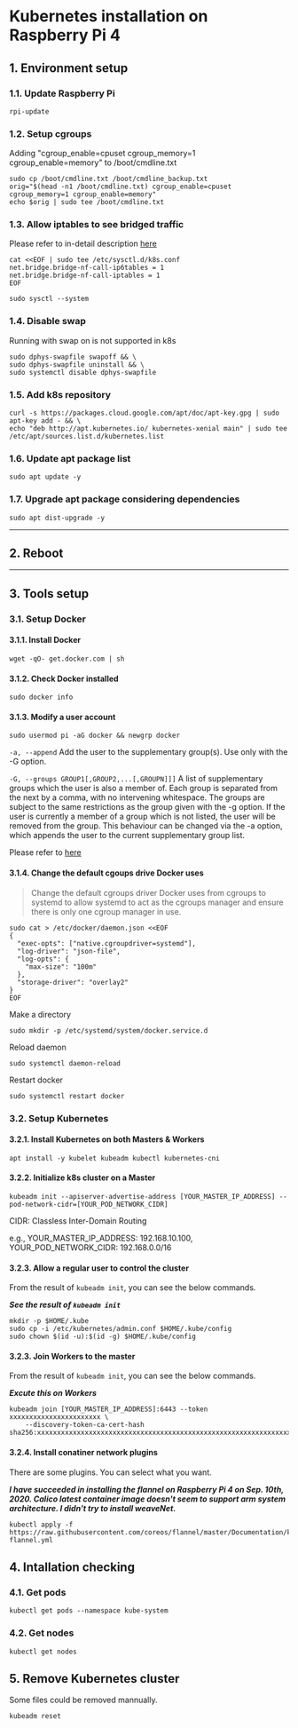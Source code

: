 # Kubernetes installation on Raspberry Pi 4

## 1. Environment setup
### 1.1. Update Raspberry Pi
```
rpi-update
```

### 1.2. Setup cgroups
Adding "cgroup_enable=cpuset cgroup_memory=1 cgroup_enable=memory" to /boot/cmdline.txt
```
sudo cp /boot/cmdline.txt /boot/cmdline_backup.txt
orig="$(head -n1 /boot/cmdline.txt) cgroup_enable=cpuset cgroup_memory=1 cgroup_enable=memory"
echo $orig | sudo tee /boot/cmdline.txt
```

### 1.3. Allow iptables to see bridged traffic
Please refer to in-detail description [here](https://kubernetes.io/docs/concepts/extend-kubernetes/compute-storage-net/network-plugins/#network-plugin-requirements)
```
cat <<EOF | sudo tee /etc/sysctl.d/k8s.conf
net.bridge.bridge-nf-call-ip6tables = 1
net.bridge.bridge-nf-call-iptables = 1
EOF
```
```
sudo sysctl --system
```

### 1.4. Disable swap
Running with swap on is not supported in k8s
```
sudo dphys-swapfile swapoff && \
sudo dphys-swapfile uninstall && \
sudo systemctl disable dphys-swapfile
```

### 1.5. Add k8s repository
```
curl -s https://packages.cloud.google.com/apt/doc/apt-key.gpg | sudo apt-key add - && \
echo "deb http://apt.kubernetes.io/ kubernetes-xenial main" | sudo tee /etc/apt/sources.list.d/kubernetes.list
```

### 1.6. Update apt package list
```
sudo apt update -y
```

### 1.7. Upgrade apt package considering dependencies
```
sudo apt dist-upgrade -y
```

----

## 2. Reboot

---

## 3. Tools setup
### 3.1. Setup Docker
#### 3.1.1. Install Docker
```
wget -qO- get.docker.com | sh
```

#### 3.1.2. Check Docker installed
```
sudo docker info
```

#### 3.1.3. Modify a user account
```
sudo usermod pi -aG docker && newgrp docker
```
`-a, --append`
Add the user to the supplementary group(s). Use only with the -G option.

`-G, --groups GROUP1[,GROUP2,...[,GROUPN]]]`
A list of supplementary groups which the user is also a member of. Each group is separated from the next by a comma, with no intervening whitespace. The groups are subject to the same restrictions as the group given with the -g option.
If the user is currently a member of a group which is not listed, the user will be removed from the group. This behaviour can be changed via the -a option, which appends the user to the current supplementary group list.

Please refer to [here](https://linux.die.net/man/8/usermod)


#### 3.1.4. Change the default cgoups drive Docker uses
> Change the default cgroups driver Docker uses from cgroups to systemd to allow systemd to act as the cgroups manager and ensure there is only one cgroup manager in use.
```
sudo cat > /etc/docker/daemon.json <<EOF
{
  "exec-opts": ["native.cgroupdriver=systemd"],
  "log-driver": "json-file",
  "log-opts": {
    "max-size": "100m"
  },
  "storage-driver": "overlay2"
}
EOF
```
Make a directory
```
sudo mkdir -p /etc/systemd/system/docker.service.d
```
Reload daemon
```
sudo systemctl daemon-reload
```
Restart docker
```
sudo systemctl restart docker
```


### 3.2. Setup Kubernetes
#### 3.2.1. Install Kubernetes on both Masters & Workers
```
apt install -y kubelet kubeadm kubectl kubernetes-cni
```

#### 3.2.2. Initialize k8s cluster on a Master
```
kubeadm init --apiserver-advertise-address [YOUR_MASTER_IP_ADDRESS] --pod-network-cidr=[YOUR_POD_NETWORK_CIDR]
```
CIDR: Classless Inter-Domain Routing

e.g., YOUR_MASTER_IP_ADDRESS: 192.168.10.100, YOUR_POD_NETWORK_CIDR: 192.168.0.0/16

#### 3.2.3. Allow a regular user to control the cluster
From the result of `kubeadm init`, you can see the below commands.

***See the result of `kubeadm init`***
```
mkdir -p $HOME/.kube
sudo cp -i /etc/kubernetes/admin.conf $HOME/.kube/config
sudo chown $(id -u):$(id -g) $HOME/.kube/config
```

#### 3.2.3. Join Workers to the master
From the result of `kubeadm init`, you can see the below commands.

***Excute this on Workers***
```
kubeadm join [YOUR_MASTER_IP_ADDRESS]:6443 --token xxxxxxxxxxxxxxxxxxxxxxx \
    --discovery-token-ca-cert-hash sha256:xxxxxxxxxxxxxxxxxxxxxxxxxxxxxxxxxxxxxxxxxxxxxxxxxxxxxxxxxxxxxxxx
```

#### 3.2.4. Install conatiner network plugins
There are some plugins. You can select what you want.

***I have succeeded in installing the flannel on Raspberry Pi 4 on Sep. 10th, 2020.
Calico latest container image doesn't seem to support arm system architecture. I didn't try to install weaveNet.***

```
kubectl apply -f https://raw.githubusercontent.com/coreos/flannel/master/Documentation/kube-flannel.yml
```

## 4. Intallation checking
### 4.1. Get pods
```
kubectl get pods --namespace kube-system
```

### 4.2. Get nodes
```
kubectl get nodes
```

## 5. Remove Kubernetes cluster
Some files could be removed mannually.
```
kubeadm reset
```
